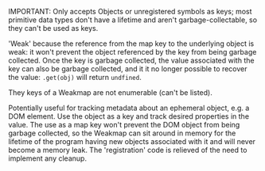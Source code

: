 IMPORTANT: Only accepts Objects or unregistered symbols as keys; most primitive data types don't have a lifetime and aren't garbage-collectable, so they can't be used as keys.

'Weak' because the reference from the map key to the underlying object is weak: it won't prevent the object referenced by the key from being garbage collected. Once the key is garbage collected, the value associated with the key can also be garbage collected, and it it no longer possible to recover the value: `.get(obj)` will return `undfined`.

They keys of a Weakmap are not enumerable (can't be listed).

Potentially useful for tracking metadata about an ephemeral object, e.g. a DOM element. Use the object as a key and track desired properties in the value. The use as a map key won't prevent the DOM object from being garbage collected, so the Weakmap can sit around in memory for the lifetime of the program having new objects associated with it and will never become a memory leak. The 'registration' code is relieved of the need to implement any cleanup. 